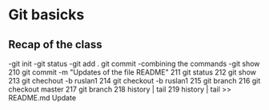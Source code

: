 # Git basicks

## Recap of the class
-git init
-git status
-git add .
git commit
-combining the commands
-git show
  210  git commit -m "Updates of the file README"
  211  git status
  212  git show
  213  git chechout -b ruslan1
  214  git checkout -b ruslan1
  215  git branch
  216  git checkout master
  217  git branch
  218  history | tail
  219  history | tail >> README.md
Update
